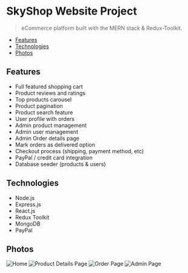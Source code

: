# SkyShop Website Project

> eCommerce platform built with the MERN stack & Redux-Toolkit.

<!-- toc -->

  * [Features](#features)
  * [Technologies](#technologies)
  * [Photos](#photos)

<!-- tocstop -->

## Features
- Full featured shopping cart
- Product reviews and ratings
- Top products carousel
- Product pagination
- Product search feature
- User profile with orders
- Admin product management
- Admin user management
- Admin Order details page
- Mark orders as delivered option
- Checkout process (shipping, payment method, etc)
- PayPal / credit card integration
- Database seeder (products & users)

## Technologies
- Node.js
- Express.js
- React.js
- Redux Toolkit
- MongoDB
- PayPal

## Photos

![Home](https://github.com/gokturkturan/SkyShop-Website-Project/assets/113911139/58e015a2-3a16-4722-8395-866b8837b1e6)
![Product Details Page](https://github.com/gokturkturan/SkyShop-Website-Project/assets/113911139/2d78edb9-5d24-4c5f-8712-55c1256f837b)
![Order Page](https://github.com/gokturkturan/SkyShop-Website-Project/assets/113911139/ba227ef7-4922-4ca1-a2f8-f2de6058b8cb)
![Admin Page](https://github.com/gokturkturan/SkyShop-Website-Project/assets/113911139/85694889-0a89-4487-909a-7da3cc4565fc)
